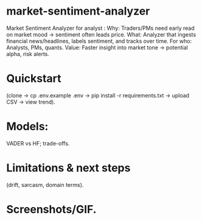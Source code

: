 # market-sentiment-analyzer
Market Sentiment Analyzer for analyst : 
Why: Traders/PMs need early read on market mood → sentiment often leads price. 
What: Analyzer that ingests financial news/headlines, labels sentiment, and tracks over time.
For who: Analysts, PMs, quants.  Value: Faster insight into market tone → potential alpha, risk alerts.

# Quickstart
(clone → cp .env.example .env → pip install -r requirements.txt → upload CSV → view trend).

# Models: 
VADER vs HF; trade-offs.

# Limitations & next steps 
(drift, sarcasm, domain terms).

# Screenshots/GIF.
